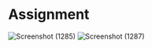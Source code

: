 # Assignment
![Screenshot (1285)](https://user-images.githubusercontent.com/82999506/127769167-615163ec-e49d-4af1-8e17-c76a7e3a6f16.png)
![Screenshot (1287)](https://user-images.githubusercontent.com/82999506/127769247-8b1c24b7-3a0b-4f9f-ba6a-26bd0ed0ad83.png)

